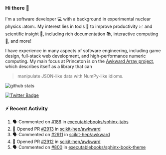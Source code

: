 ### Hi there 👋 

I'm a software developer 💻 with a background in experimental nuclear physics :atom:. My interest lies in tools :wrench: to improve productivity :chart_with_upwards_trend: and scientific insight :telescope:, including rich documentation 📚, interactive computing 🧮, and more! 

I have experience in many aspects of software engineering, including game design, full-stack web development, and high-performance numeric computing. My main focus at Princeton is on the [Awkward Array project](awkward-array.org/), which describes itself as a library that can 
> manipulate JSON-like data with NumPy-like idioms.

![github stats](https://github-readme-stats.vercel.app/api?username=agoose77&show_icons=true&hide_rank=true&hide_title=true&bg_color=30,e76445,904e95&text_color=efe3ec&icon_color=efe3ec)
<!--
**agoose77/agoose77** is a ✨ _special_ ✨ repository because its `README.md` (this file) appears on your GitHub profile.

Here are some ideas to get you started:

- 🔭 I’m currently working on ...
- 🌱 I’m currently learning ...
- 👯 I’m looking to collaborate on ...
- 🤔 I’m looking for help with ...
- 💬 Ask me about ...
- 📫 How to reach me: ...
- 😄 Pronouns: ...
- ⚡ Fun fact: ...
-->

[![Twitter Badge](https://img.shields.io/twitter/follow/agoose77?style=flat-square&logo=Twitter&logoColor=white&color=cornflowerblue)](https://twitter.com/agoose77)

### :zap: Recent Activity

<!--START_SECTION:activity-->
1. 🗣 Commented on [#186](https://github.com/executablebooks/sphinx-tabs/pull/186#issuecomment-1866867621) in [executablebooks/sphinx-tabs](https://github.com/executablebooks/sphinx-tabs)
2. 💪 Opened PR [#2913](https://github.com/scikit-hep/awkward/pull/2913) in [scikit-hep/awkward](https://github.com/scikit-hep/awkward)
3. 🗣 Commented on [#2911](https://github.com/scikit-hep/awkward/issues/2911#issuecomment-1865440604) in [scikit-hep/awkward](https://github.com/scikit-hep/awkward)
4. 💪 Opened PR [#2912](https://github.com/scikit-hep/awkward/pull/2912) in [scikit-hep/awkward](https://github.com/scikit-hep/awkward)
5. 🗣 Commented on [#800](https://github.com/executablebooks/sphinx-book-theme/pull/800#issuecomment-1865326154) in [executablebooks/sphinx-book-theme](https://github.com/executablebooks/sphinx-book-theme)
<!--END_SECTION:activity-->
